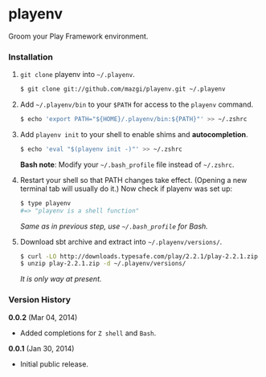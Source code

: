 playenv
=======

Groom your Play Framework environment.

### Installation

1. `git clone` playenv into `~/.playenv`.

    ~~~ sh
    $ git clone git://github.com/mazgi/playenv.git ~/.playenv
    ~~~

2. Add `~/.playenv/bin` to your `$PATH` for access to the `playenv` command.

    ~~~ sh
    $ echo 'export PATH="${HOME}/.playenv/bin:${PATH}"' >> ~/.zshrc
    ~~~

3. Add `playenv init` to your shell to enable shims and **autocompletion**.  

    ~~~ sh
    $ echo 'eval "$(playenv init -)"' >> ~/.zshrc
    ~~~

    **Bash note**: Modify your `~/.bash_profile` file instead of `~/.zshrc`.

4. Restart your shell so that PATH changes take effect. (Opening a new
   terminal tab will usually do it.) Now check if playenv was set up:

    ~~~ sh
    $ type playenv
    #=> "playenv is a shell function"
    ~~~

    *Same as in previous step, use `~/.bash_profile` for Bash.*

5. Download sbt archive and extract into `~/.playenv/versions/`.

    ~~~ sh
    $ curl -LO http://downloads.typesafe.com/play/2.2.1/play-2.2.1.zip
    $ unzip play-2.2.1.zip -d ~/.playenv/versions/
    ~~~

    *It is only way at present.*

### Version History

**0.0.2** (Mar 04, 2014)

  * Added completions for `Z shell` and `Bash`.

**0.0.1** (Jan 30, 2014)

  * Initial public release.

